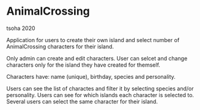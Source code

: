 # AnimalCrossing
tsoha 2020


Application for users to create their own island and select number of AnimalCrossing characters for their island.

Only admin can create and edit characters. User can selcet and change characters only for the island they have created for themself.

Characters have: name (unique), birthday, species and personality.

Users can see the list of charactes and filter it by selecting species and/or personality.
Users can see for which islands each character is selected to. Several users can select the same character for their island.
